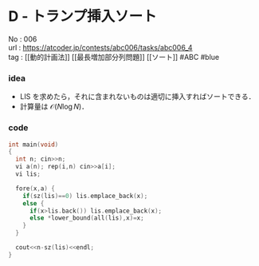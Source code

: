 # D - トランプ挿入ソート

No	: 006  
url	: https://atcoder.jp/contests/abc006/tasks/abc006_4  
tag	: [[動的計画法]] [[最長増加部分列問題]] [[ソート]]  #ABC #blue

### idea
- LIS を求めたら，それに含まれないものは適切に挿入すればソートできる．
- 計算量は $\mathcal{O}(N \log N)$．

### code
```cpp
int	main(void)
{
  int n; cin>>n;
  vi a(n); rep(i,n) cin>>a[i];
  vi lis;

  fore(x,a) {
    if(sz(lis)==0) lis.emplace_back(x);
    else {
      if(x>lis.back()) lis.emplace_back(x);
      else *lower_bound(all(lis),x)=x;
    }
  }

  cout<<n-sz(lis)<<endl;
}
```